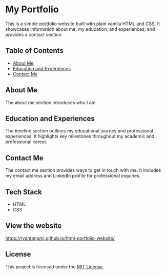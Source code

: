# My Portfolio

This is a simple portfolio website built with plain vanilla HTML and CSS. It showcases information about me, my education, and experiences, and provides a contact section.

## Table of Contents

- [About Me](#about-me)
- [Education and Experiences](#education-and-experiences)
- [Contact Me](#contact-me)

## About Me

The about me section introduces who I am.

## Education and Experiences

The timeline section outlines my educational journey and professional experiences. It highlights key milestones throughout my academic and professional career.

## Contact Me

The contact me section provides ways to get in touch with me. It includes my email address and LinkedIn profile for professional inquiries.

## Tech Stack

- HTML
- CSS


## View the website
https://ryantangmj.github.io/html-portfolio-website/


## License

This project is licensed under the [MIT License](LICENSE).
